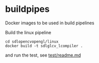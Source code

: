 # buildpipes
Docker images to be used in build pipelines

Build the linux pipeline
```
cd sdlopencvopengl/linux
docker build -t sdlglcv_lcompiler .
```
and run the test, see [test/readme.md](test/readme.md)
